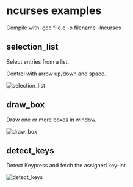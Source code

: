 # ncurses examples

Compile with: gcc file.c -o filename -lncurses

## selection_list

Select entries from a list.

Control with arrow up/down and space.

![selection_list](https://github.com/user4022/ncurses_examples/blob/main/screenshot/selection_list.png?raw=true)

## draw_box

Draw one or more boxes in window.


![draw_box](https://github.com/user4022/ncurses_examples/blob/main/screenshot/draw_box.png?raw=true)


## detect_keys

Detect Keypress and fetch the assigned key-int.

![detect_keys](https://github.com/user4022/ncurses_examples/blob/main/screenshot/detect_keys.png?raw=true)
